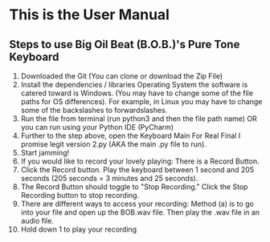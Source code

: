 # This is the User Manual 

## Steps to use Big Oil Beat (B.O.B.)'s Pure Tone Keyboard
>
1. Downloaded the Git (You can clone or download the Zip File)
2. Install the dependencies / libraries
     Operating System the software is catered toward is Windows. (You may have to change some of the file paths for OS differences). For example, in Linux you may have to change some of the backslashes to forwardslashes. 
3. Run the file from terminal (run python3 and then the file path name) OR you can run using your Python IDE (PyCharm)
4. Further to the step above, open the Keyboard Main For Real Final I promise legit version 2.py (AKA the main .py file to run).
5. Start jamming!
6. If you would like to record your lovely playing: There is a Record Button.
7. Click the Record button. Play the keyboard between 1 second and 205 seconds (205 seconds = 3 minutes and 25 seconds).
8. The Record Button should toggle to "Stop Recording." Click the Stop Recording button to stop recording.
9. There are different ways to access your recording: Method (a) is to go into your file and open up the BOB.wav file. Then play the .wav file in an audio file. 
10. Hold down 1 to play your recording 
> 
